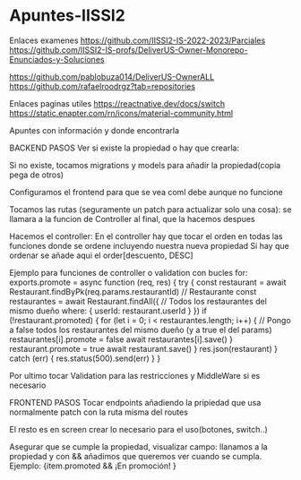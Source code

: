 # Apuntes-IISSI2

Enlaces examenes
https://github.com/IISSI2-IS-2022-2023/Parciales 
https://github.com/IISSI2-IS-profs/DeliverUS-Owner-Monorepo-Enunciados-y-Soluciones

https://github.com/pablobuza014/DeliverUS-OwnerALL 
https://github.com/rafaelroodrgz?tab=repositories

Enlaces paginas utiles
https://reactnative.dev/docs/switch
https://static.enapter.com/rn/icons/material-community.html

Apuntes con información y donde encontrarla



BACKEND PASOS
Ver si existe la propiedad o hay que crearla:

Si no existe, tocamos migrations y models para añadir la propiedad(copia pega de otros)

Configuramos el frontend para que se vea coml debe aunque no funcione

Tocamos las rutas (seguramente un patch para actualizar solo una cosa): se llamara a la funcion de Controller al final, que la hacemos despues

Hacemos el controller:
En el controller hay que tocar el orden en todas las funciones donde se ordene incluyendo nuestra nueva propiedad
Si hay que ordenar se añade aqui el order[descuento, DESC]

Ejemplo para funciones de controller o validation con bucles for:
exports.promote = async function (req, res) {
  try {
    const restaurant = await Restaurant.findByPk(req.params.restaurantId) // Restaurante
    const restaurantes = await Restaurant.findAll({ // Todos los restaurantes del mismo dueño
      where: {
        userId: restaurant.userId
      }
    })
    if (!restaurant.promoted) {
      for (let i = 0; i < restaurantes.length; i++) { // Pongo a false todos los restaurantes del mismo dueño (y a true el del params)
        restaurantes[i].promote = false
        await restaurantes[i].save()
      }
      restaurant.promote = true
      await restaurant.save()
    }
    res.json(restaurant)
  } catch (err) {
    res.status(500).send(err)
  }
}

Por ultimo tocar Validation para las restricciones y MiddleWare si es necesario 



FRONTEND PASOS
Tocar endpoints añadiendo la pripiedad que usa normalmente patch con la ruta misma del routes

El resto es en screen crear lo necesario para el uso(botones, switch..)

Asegurar que se cumple la propiedad, visualizar campo: llanamos a la propiedad y con && añadimos que queremos ver cuando se cumpla. Ejemplo:
{item.promoted &&
        <TextRegular textStyle={styles.text}> ¡En promoción! </TextRegular>
        }

